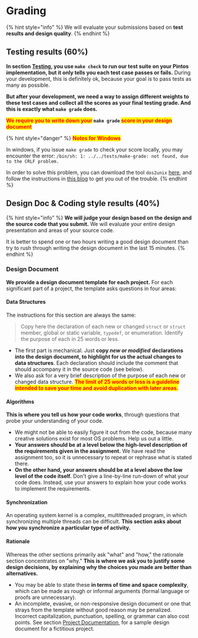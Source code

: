 # Grading

{% hint style="info" %}
We will evaluate your submissions based on **test results and design quality**.
{% endhint %}

## Testing results (60%)

**In section** [**Testing**](debug-and-test/testing.md)**, you use `make check` to run our test suite on your Pintos implementation, but it only tells you each test case passes or fails.** During your development, this is definitely ok, because your goal is to pass tests as many as possible.

**But after your development, we need a way to assign different weights to these test cases and collect all the scores as your final testing grade. And this is exactly what `make grade` does.**

<mark style="color:red;">**We require you to write down your**</mark>**&#x20;`make grade`&#x20;**<mark style="color:red;">**score in your design document**</mark>

{% hint style="danger" %}
<mark style="color:red;">**Notes for Windows**</mark>

In windows, if you issue `make grade` to check your score locally, you may encounter the error: `/bin/sh: 1: ../../tests/make-grade: not found, due to the CRLF problem.`

In order to solve this problem, you can download the tool `dos2unix` [here](https://waterlan.home.xs4all.nl/dos2unix.html#UNIX2DOS), and follow the instructions in [this blog](https://www.cnblogs.com/kerrycode/p/5077969.html) to get you out of the trouble.
{% endhint %}

## Design Doc & Coding style results (40%)

{% hint style="info" %}
**We will judge your design based on the design and the source code that you submit.** We will evaluate your entire design presentation and areas of your source code.

It is better to spend one or two hours writing a good design document than try to rush through writing the design document in the last 15 minutes.
{% endhint %}

### Design Document

**We provide a design document template for each project.** For each significant part of a project, the template asks questions in four areas:

#### **Data Structures**

The instructions for this section are always the same:

> Copy here the declaration of each new or changed `struct` or `struct` member, global or static variable, `typedef`, or enumeration. Identify the purpose of each in 25 words or less.

* The first part is mechanical. Just **copy&#x20;**_**new or modified**_ **declarations into the design document, to highlight for us the actual changes to data structures**. Each declaration should include the comment that should accompany it in the source code (see below).
* We also ask for a very brief description of the purpose of each new or changed data structure. <mark style="color:red;">**The limit of 25 words or less is a guideline intended to save your time and avoid duplication with later areas.**</mark>

#### **Algorithms**

**This is where you tell us how your code works**, through questions that probe your understanding of your code.

* We might not be able to easily figure it out from the code, because many creative solutions exist for most OS problems. Help us out a little.
* **Your answers should be at a level below the high-level description of the requirements given in the assignment.** We have read the assignment too, so it is unnecessary to repeat or rephrase what is stated there.
* **On the other hand, your answers should be at a level above the low level of the code itself.** Don't give a line-by-line run-down of what your code does. Instead, use your answers to explain how your code works to implement the requirements.

#### **Synchronization**

An operating system kernel is a complex, multithreaded program, in which synchronizing multiple threads can be difficult. **This section asks about how you synchronize a particular type of activity.**

#### **Rationale**

Whereas the other sections primarily ask "what" and "how," the rationale section concentrates on "why." **This is where we ask you to justify some design decisions, by explaining why the choices you made are better than alternatives.**

* You may be able to state these **in terms of time and space complexity**, which can be made as rough or informal arguments (formal language or proofs are unnecessary).
* An incomplete, evasive, or non-responsive design document or one that strays from the template without good reason may be penalized. Incorrect capitalization, punctuation, spelling, or grammar can also cost points. See section [Project Documentation](../appendix/project-documentation.md), for a sample design document for a fictitious project.

